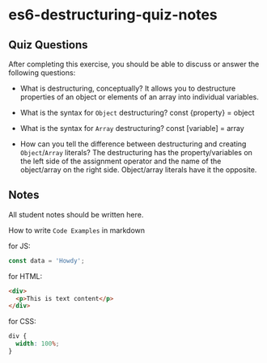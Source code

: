 # es6-destructuring-quiz-notes

## Quiz Questions

After completing this exercise, you should be able to discuss or answer the following questions:

- What is destructuring, conceptually?
  It allows you to destructure properties of an object or elements of an array into individual variables.

- What is the syntax for `Object` destructuring?
  const {property} = object

- What is the syntax for `Array` destructuring?
  const [variable] = array

- How can you tell the difference between destructuring and creating `Object`/`Array` literals?
  The destructuring has the property/variables on the left side of the assignment operator and the name of the object/array on the right side. Object/array literals have it the opposite.

## Notes

All student notes should be written here.

How to write `Code Examples` in markdown

for JS:

```javascript
const data = 'Howdy';
```

for HTML:

```html
<div>
  <p>This is text content</p>
</div>
```

for CSS:

```css
div {
  width: 100%;
}
```
